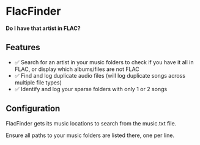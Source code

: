 ﻿# FlacFinder  
**Do I have that artist in FLAC?**  

## Features  
- ✅ Search for an artist in your music folders to check if you have it all in FLAC, or display which albums/files are not FLAC
- ✅ Find and log duplicate audio files (will log duplicate songs across multiple file types)
- ✅ Identify and log your sparse folders with only 1 or 2 songs  

## Configuration

FlacFinder gets its music locations to search from the music.txt file. 

Ensure all paths to your music folders are listed there, one per line.